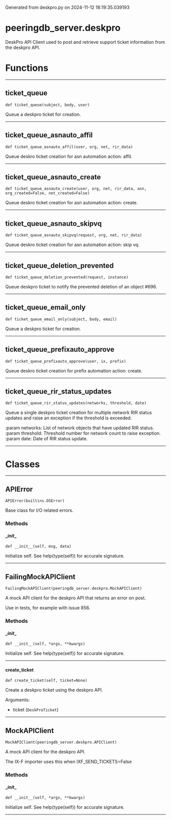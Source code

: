 Generated from deskpro.py on 2024-11-12 18:19:35.039193

# peeringdb_server.deskpro

DeskPro API Client used to post and retrieve support ticket information
from the deskpro API.

# Functions
---

## ticket_queue
`def ticket_queue(subject, body, user)`

Queue a deskpro ticket for creation.

---
## ticket_queue_asnauto_affil
`def ticket_queue_asnauto_affil(user, org, net, rir_data)`

Queue deskro ticket creation for asn automation action: affil.

---
## ticket_queue_asnauto_create
`def ticket_queue_asnauto_create(user, org, net, rir_data, asn, org_created=False, net_created=False)`

Queue deskro ticket creation for asn automation action: create.

---
## ticket_queue_asnauto_skipvq
`def ticket_queue_asnauto_skipvq(request, org, net, rir_data)`

Queue deskro ticket creation for asn automation action: skip vq.

---
## ticket_queue_deletion_prevented
`def ticket_queue_deletion_prevented(request, instance)`

Queue deskpro ticket to notify the prevented
deletion of an object #696.

---
## ticket_queue_email_only
`def ticket_queue_email_only(subject, body, email)`

Queue a deskpro ticket for creation.

---
## ticket_queue_prefixauto_approve
`def ticket_queue_prefixauto_approve(user, ix, prefix)`

Queue deskro ticket creation for prefix automation action: create.

---
## ticket_queue_rir_status_updates
`def ticket_queue_rir_status_updates(networks, threshold, date)`

Queue a single deskpro ticket creation for multiple network RIR status
updates and raise an exception if the threshold is exceeded.

:param networks: List of network objects that have updated RIR status.
:param threshold: Threshold number for network count to raise exception.
:param date: Date of RIR status update.

---
# Classes
---

## APIError

```
APIError(builtins.OSError)
```

Base class for I/O related errors.


### Methods

#### \__init__
`def __init__(self, msg, data)`

Initialize self.  See help(type(self)) for accurate signature.

---

## FailingMockAPIClient

```
FailingMockAPIClient(peeringdb_server.deskpro.MockAPIClient)
```

A mock API client for the deskpro API
that returns an error on post.

Use in tests, for example
with issue 856.


### Methods

#### \__init__
`def __init__(self, *args, **kwargs)`

Initialize self.  See help(type(self)) for accurate signature.

---
#### create_ticket
`def create_ticket(self, ticket=None)`

Create a deskpro ticket using the deskpro API.

Arguments:

- ticket (`DeskProTicket`)

---

## MockAPIClient

```
MockAPIClient(peeringdb_server.deskpro.APIClient)
```

A mock API client for the deskpro API.

The IX-F importer uses this when
IXF_SEND_TICKETS=False


### Methods

#### \__init__
`def __init__(self, *args, **kwargs)`

Initialize self.  See help(type(self)) for accurate signature.

---
